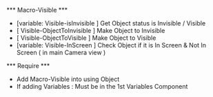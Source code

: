 *** Macro-Visible *** <br/>
- [variable: Visible-isInvisible ] Get Object status is Invisible / Visible  <br/>
- [ Visible-ObjectToInvisible ] Make Object to Invisible <br/>
- [ Visible-ObjectToVisible ] Make Object to Visible <br/>
- [variable: Visible-InScreen ] Check Object if it is In Screen & Not In Screen ( in main Camera view ) <br/>


*** Require *** <br/>
 - Add Macro-Visible into using Object <br/>
 - If adding Variables : Must be in the 1st Variables Component <br/>
